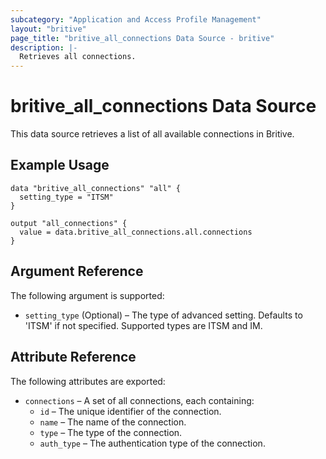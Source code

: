```yaml
---
subcategory: "Application and Access Profile Management"
layout: "britive"
page_title: "britive_all_connections Data Source - britive"
description: |-
  Retrieves all connections.
---
```


# britive_all_connections Data Source

This data source retrieves a list of all available connections in Britive.

## Example Usage

```hcl
data "britive_all_connections" "all" {
  setting_type = "ITSM"
}

output "all_connections" {
  value = data.britive_all_connections.all.connections
}
```
## Argument Reference

The following argument is supported:

- `setting_type` (Optional) – The type of advanced setting. Defaults to 'ITSM' if not specified. Supported types are ITSM and IM.

## Attribute Reference

The following attributes are exported:

- `connections` – A set of all connections, each containing:
  - `id` – The unique identifier of the connection.
  - `name` – The name of the connection.
  - `type` – The type of the connection.
  - `auth_type` – The authentication type of the connection.